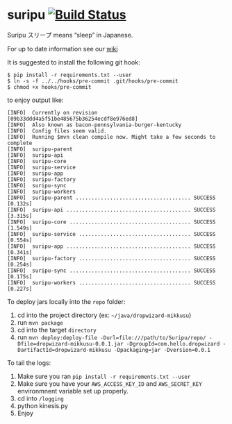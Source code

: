 # suripu [![Build Status](https://travis-ci.com/hello/suripu.svg?token=jET3vYUAMBzHw6zm9Pxy&branch=master)](https://travis-ci.com/hello/suripu)

Suripu スリープ means “sleep” in Japanese.

For up to date information see our [wiki](https://github.com/hello/suripu/wiki)

It is suggested to install the following git hook:

```
$ pip install -r requirements.txt --user
$ ln -s -f ../../hooks/pre-commit .git/hooks/pre-commit
$ chmod +x hooks/pre-commit
```

to enjoy output like:

```
[INFO]  Currently on revision [09b33ddd4a5f51be485675b36254ecdf8e976ed8]
[INFO]  Also known as bacon-pennsylvania-burger-kentucky
[INFO]  Config files seem valid.
[INFO]	Running $mvn clean compile now. Might take a few seconds to complete
[INFO]	suripu-parent
[INFO]	suripu-api
[INFO]	suripu-core
[INFO]	suripu-service
[INFO]	suripu-app
[INFO]	suripu-factory
[INFO]	suripu-sync
[INFO]	suripu-workers
[INFO]	suripu-parent ..................................... SUCCESS [0.132s]
[INFO]	suripu-api ........................................ SUCCESS [3.315s]
[INFO]	suripu-core ....................................... SUCCESS [1.549s]
[INFO]	suripu-service .................................... SUCCESS [0.554s]
[INFO]	suripu-app ........................................ SUCCESS [0.341s]
[INFO]	suripu-factory .................................... SUCCESS [0.254s]
[INFO]	suripu-sync ....................................... SUCCESS [0.175s]
[INFO]	suripu-workers .................................... SUCCESS [0.227s]
```


To deploy jars locally into the `repo` folder:

1. cd into the project directory (ex: `~/java/dropwizard-mikkusu`)
2. run `mvn package`
3. cd into the target `directory`
4. run `mvn deploy:deploy-file -Durl=file:///path/to/Suripu/repo/ -Dfile=dropwizard-mikkusu-0.0.1.jar -DgroupId=com.hello.dropwizard -DartifactId=dropwizard-mikkusu -Dpackaging=jar -Dversion=0.0.1`


To tail the logs:

1. Make sure you ran `pip install -r requirements.txt --user`
2. Make sure you have your `AWS_ACCESS_KEY_ID` and `AWS_SECRET_KEY` environmnent variable set up properly.
3. cd into `/logging`
4. python kinesis.py
5. Enjoy


